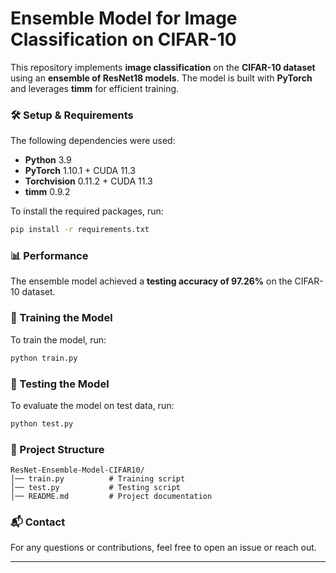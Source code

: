 # **Ensemble Model for Image Classification on CIFAR-10**  

This repository implements **image classification** on the **CIFAR-10 dataset** using an **ensemble of ResNet18 models**. The model is built with **PyTorch** and leverages **timm** for efficient training.  

### **🛠️ Setup & Requirements**  
The following dependencies were used:  
- **Python** 3.9  
- **PyTorch** 1.10.1 + CUDA 11.3  
- **Torchvision** 0.11.2 + CUDA 11.3  
- **timm** 0.9.2  

To install the required packages, run:  
```sh
pip install -r requirements.txt
```  

### **📊 Performance**  
The ensemble model achieved a **testing accuracy of 97.26%** on the CIFAR-10 dataset.  

### **🚀 Training the Model**  
To train the model, run:  
```sh
python train.py
```  

### **🎯 Testing the Model**  
To evaluate the model on test data, run:  
```sh
python test.py
```  

### **📂 Project Structure**  
```
ResNet-Ensemble-Model-CIFAR10/
│── train.py          # Training script
│── test.py           # Testing script
│── README.md         # Project documentation
```  

### **📬 Contact**  
For any questions or contributions, feel free to open an issue or reach out.  

---
